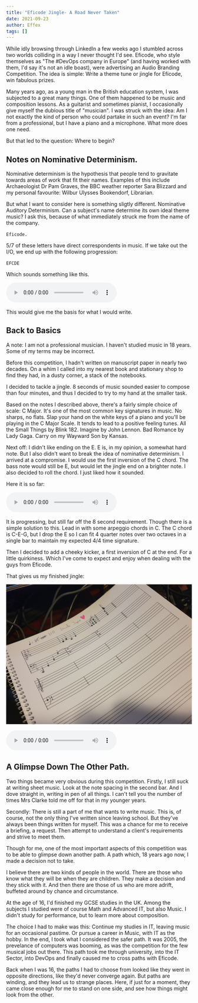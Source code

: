 ```yaml
---
title: "Eficode Jingle- A Road Never Taken"
date: 2021-09-23
author: Effex
tags: []
---
```


While idly browsing through LinkedIn a few weeks ago I stumbled across two worlds colliding in a way I never thought I'd see. Eficode, who style themselves as "The #DevOps company in Europe" (and having worked with them, I'd say it's not an idle boast), were advertising an Audio Branding Competition. The idea is simple: Write a theme tune or jingle for Eficode, win fabulous prizes.

Many years ago, as a young man in the British education system, I was subjected to a great many things. One of them happened to be music and composition lessons. As a guitarist and sometimes pianist, I occasionally give myself the dubious title of "musician". I was struck with the idea: Am I not exactly the kind of person who could partake in such an event? I'm far from a professional, but I have a piano and a microphone. What more does one need.

But that led to the question: Where to begin?

## Notes on Nominative Determinism.

Nominative determinism is the hypothesis that people tend to gravitate towards areas of work that fit their names. Examples of this include Archaeologist Dr Pam Graves, the BBC weather reporter Sara Blizzard and my personal favourite: Wilbur Ulysses Bookendorf, Librarian.

But what I want to consider here is something sligtly different. Nominative Auditory Determinism. Can a subject's name determine its own ideal theme music? I ask this, because of what immediately struck me from the name of the company.

```
Eficode.
```

5/7 of these letters have direct correspondents in music. If we take out the I/O, we end up with the following progression:

```
EFCDE
```

Which sounds something like this.

![First Idea](/assets/noise/DR_Initial.wav)

This would give me the basis for what I would write.

## Back to Basics

A note: I am not a professional musician. I haven't studied music in 18 years. Some of my terms may be incorrect.

Before this competition, I hadn't written on manuscript paper in nearly two decades. On a whim I called into my nearest book and stationary shop to find they had, in a dusty corner, a stack of the notebooks.

I decided to tackle a jingle. 8 seconds of music sounded easier to compose than four minutes, and thus I decided to try to my hand at the smaller task.

Based on the notes I described above, there's a fairly simple choice of scale: C Major. It's one of the most common key signatures in music. No sharps, no flats. Slap your hand on the white keys of a piano and you'll be playing in the C Major Scale. It tends to lead to a positive feeling tunes. All the Small Things by Blink 182. Imagine by John Lennon. Bad Romance by Lady Gaga. Carry on my Wayward Son by Kansas.

Next off: I didn't like ending on the E. E is, in my opinion, a somewhat hard note. But I also didn't want to break the idea of nominative determinism. I arrived at a compromise. I would use the first inversion of the C chord. The bass note would still be E, but would let the jingle end on a brighter note. I also decided to roll the chord. I just liked how it sounded.

Here it is so far:

![First Idea](/assets/noise/DR_Mid.wav)

It is progressing, but still far off the 8 second requirement. Though there is a simple solution to this. Lead in with some arpeggio chords in C. The C chord is C-E-G, but I drop the E so I can fit 4 quarter notes over two octaves in a single bar to maintain my expected 4/4 time signature.

Then I decided to add a cheeky kicker, a first inversion of C at the end. For a little quirkiness. Which I've come to expect and enjoy when dealing with the guys from Eficode.

That gives us my finished jingle:

![The Sheets](/assets/images/sheets.jpg)

![First Idea](/assets/noise/DR_Final.wav)

## A Glimpse Down The Other Path.

Two things became very obvious during this competition. Firstly, I still suck at writing sheet music. Look at the note spacing in the second bar. And I dove straight in, writing in pen of all things. I can't tell you the number of times Mrs Clarke told me off for that in my younger years.

Secondly: There is still a part of me that wants to write music. This is, of course, not the only thing I've written since leaving school. But they've always been things written for myself. This was a chance for me to receive a briefing, a request. Then attempt to understand a client's requirements and strive to meet them.

Though for me, one of the most important aspects of this competition was to be able to glimpse down another path. A path which, 18 years ago now, I made a decision not to take.

I believe there are two kinds of people in the world. There are those who know what they will be when they are children. They make a decision and they stick with it. And then there are those of us who are more adrift, buffeted around by chance and circumstance.

At the age of 16, I'd finished my GCSE studies in the UK. Among the subjects I studied were of course Math and Advanced IT, but also Music. I didn't study for performance, but to learn more about composition.

The choice I had to make was this: Continue my studies in IT, leaving music for an occasional pastime. Or pursue a career in Music, with IT as the hobby. In the end, I took what I considered the safer path. It was 2005, the prevelance of computers was booming, as was the competition for the few musical jobs out there. This path took me through university, into the IT Sector, into DevOps and finally caused me to cross paths with Eficode. 

Back when I was 16, the paths I had to choose from looked like they went in opposite directions, like they'd never converge again. But paths are winding, and they lead us to strange places. Here, if just for a moment, they came close enough for me to stand on one side, and see how things might look from the other.

